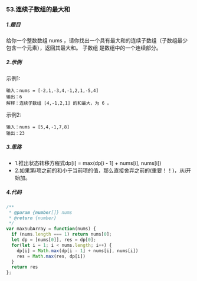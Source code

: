 
### 53.连续子数组的最大和


##### 1.题目
给你一个整数数组 nums ，请你找出一个具有最大和的连续子数组（子数组最少包含一个元素），返回其最大和。
子数组 是数组中的一个连续部分。

##### 2.示例
示例1:
```
输入：nums = [-2,1,-3,4,-1,2,1,-5,4]
输出：6
解释：连续子数组 [4,-1,2,1] 的和最大，为 6 。
```

示例2:
```
输入：nums = [5,4,-1,7,8]
输出：23
```

##### 3.思路
- 1.推出状态转移方程式dp[i] = max(dp[i - 1] + nums[i], nums[i])
- 2.如果第i项之前的和小于当前项的值，那么直接舍弃之前的(重要！！)，从i开始加。

##### 4.代码
```javascript
/**
 * @param {number[]} nums
 * @return {number}
 */
var maxSubArray = function(nums) {
  if (nums.length === 1) return nums[0];
  let dp = [nums[0]], res = dp[0];
  for(let i = 1; i < nums.length; i++) {
    dp[i] = Math.max(dp[i - 1] + nums[i], nums[i])
    res = Math.max(res, dp[i])
  }
  return res
};

```